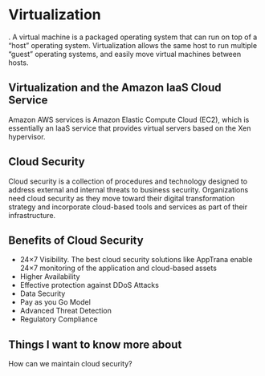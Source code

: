 #  Virtualization

. A virtual machine is a packaged operating system that can run on top of a “host” operating system. Virtualization allows the same host to run multiple “guest” operating systems, and easily move virtual machines between hosts.

## Virtualization and the Amazon IaaS Cloud Service
Amazon AWS services is Amazon Elastic Compute Cloud (EC2), which is essentially an IaaS service that provides virtual servers based on the Xen hypervisor.

## Cloud Security
Cloud security is a collection of procedures and technology designed to address external and internal threats to business security. Organizations need cloud security as they move toward their digital transformation strategy and incorporate cloud-based tools and services as part of their infrastructure.

## Benefits of Cloud Security
* 24×7 Visibility. The best cloud security solutions like AppTrana enable 24×7 monitoring of the application and cloud-based assets
* Higher Availability
* Effective protection against DDoS Attacks
* Data Security
* Pay as you Go Model
* Advanced Threat Detection
* Regulatory Compliance

## Things I want to know more about

How can we maintain cloud security?
